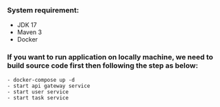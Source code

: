 ### System requirement:
- JDK 17
- Maven 3
- Docker

### If you want to run application on locally machine, we need to build source code first then following the step as below:
    - docker-compose up -d
    - start api gateway service
    - start user service
    - start task service